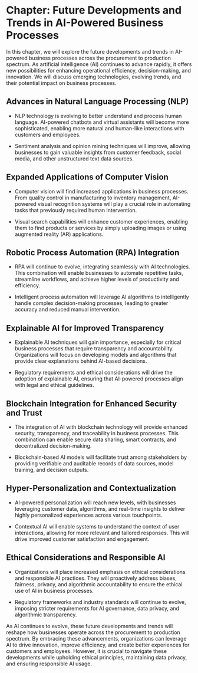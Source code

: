 Chapter: Future Developments and Trends in AI-Powered Business Processes
========================================================================

In this chapter, we will explore the future developments and trends in AI-powered business processes across the procurement to production spectrum. As artificial intelligence (AI) continues to advance rapidly, it offers new possibilities for enhancing operational efficiency, decision-making, and innovation. We will discuss emerging technologies, evolving trends, and their potential impact on business processes.

Advances in Natural Language Processing (NLP)
---------------------------------------------

* NLP technology is evolving to better understand and process human language. AI-powered chatbots and virtual assistants will become more sophisticated, enabling more natural and human-like interactions with customers and employees.

* Sentiment analysis and opinion mining techniques will improve, allowing businesses to gain valuable insights from customer feedback, social media, and other unstructured text data sources.

Expanded Applications of Computer Vision
----------------------------------------

* Computer vision will find increased applications in business processes. From quality control in manufacturing to inventory management, AI-powered visual recognition systems will play a crucial role in automating tasks that previously required human intervention.

* Visual search capabilities will enhance customer experiences, enabling them to find products or services by simply uploading images or using augmented reality (AR) applications.

Robotic Process Automation (RPA) Integration
--------------------------------------------

* RPA will continue to evolve, integrating seamlessly with AI technologies. This combination will enable businesses to automate repetitive tasks, streamline workflows, and achieve higher levels of productivity and efficiency.

* Intelligent process automation will leverage AI algorithms to intelligently handle complex decision-making processes, leading to greater accuracy and reduced manual intervention.

Explainable AI for Improved Transparency
----------------------------------------

* Explainable AI techniques will gain importance, especially for critical business processes that require transparency and accountability. Organizations will focus on developing models and algorithms that provide clear explanations behind AI-based decisions.

* Regulatory requirements and ethical considerations will drive the adoption of explainable AI, ensuring that AI-powered processes align with legal and ethical guidelines.

Blockchain Integration for Enhanced Security and Trust
------------------------------------------------------

* The integration of AI with blockchain technology will provide enhanced security, transparency, and traceability in business processes. This combination can enable secure data sharing, smart contracts, and decentralized decision-making.

* Blockchain-based AI models will facilitate trust among stakeholders by providing verifiable and auditable records of data sources, model training, and decision outputs.

Hyper-Personalization and Contextualization
-------------------------------------------

* AI-powered personalization will reach new levels, with businesses leveraging customer data, algorithms, and real-time insights to deliver highly personalized experiences across various touchpoints.

* Contextual AI will enable systems to understand the context of user interactions, allowing for more relevant and tailored responses. This will drive improved customer satisfaction and engagement.

Ethical Considerations and Responsible AI
-----------------------------------------

* Organizations will place increased emphasis on ethical considerations and responsible AI practices. They will proactively address biases, fairness, privacy, and algorithmic accountability to ensure the ethical use of AI in business processes.

* Regulatory frameworks and industry standards will continue to evolve, imposing stricter requirements for AI governance, data privacy, and algorithmic transparency.

As AI continues to evolve, these future developments and trends will reshape how businesses operate across the procurement to production spectrum. By embracing these advancements, organizations can leverage AI to drive innovation, improve efficiency, and create better experiences for customers and employees. However, it is crucial to navigate these developments while upholding ethical principles, maintaining data privacy, and ensuring responsible AI usage.
